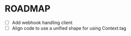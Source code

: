# ROADMAP

- [ ] Add webhook handling client
- [ ] Align code to use a unified shape for using Context.tag

